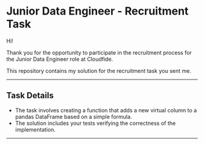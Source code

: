 # Junior Data Engineer - Recruitment Task

Hi!

Thank you for the opportunity to participate in the recruitment process for the Junior Data Engineer role at Cloudfide.

This repository contains my solution for the recruitment task you sent me.

---

## Task Details

- The task involves creating a function that adds a new virtual column to a pandas DataFrame based on a simple formula.
- The solution includes your tests verifying the correctness of the implementation.

---
